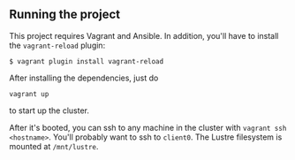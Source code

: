 ## Running the project
This project requires Vagrant and Ansible.
In addition, you'll have to install the `vagrant-reload` plugin:
```
$ vagrant plugin install vagrant-reload
```

After installing the dependencies, just do
```
vagrant up
```
to start up the cluster.

After it's booted, you can ssh to any machine in the cluster with `vagrant ssh <hostname>`.
You'll probably want to ssh to `client0`. The Lustre filesystem is mounted at `/mnt/lustre`.